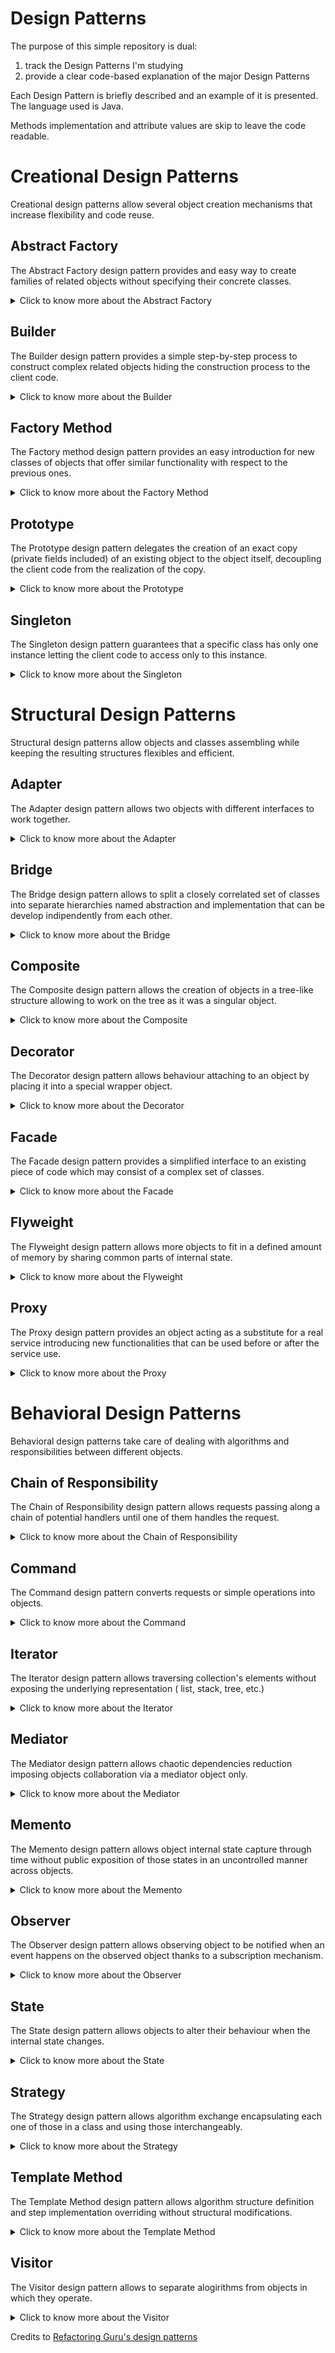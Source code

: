 # Design Patterns

The purpose of this simple repository is dual:

1. track the Design Patterns I'm studying
2. provide a clear code-based explanation of the major Design Patterns

Each Design Pattern is briefly described and an example of it is presented. The language used is Java.

Methods implementation and attribute values are skip to leave the code readable.

# Creational Design Patterns

Creational design patterns allow several object creation mechanisms that increase flexibility and code reuse.

## Abstract Factory

The Abstract Factory design pattern provides and easy way to create families of related objects without specifying their
concrete classes.

<details>
  <summary>Click to know more about the Abstract Factory</summary>


Identify the first group of classes that behave in a similar way but differ for what they do represent:

```
class FirstClassFirstVersion{
    void doSomething(){}
}

class FirstClassSecondVersion{
    void doSomething(){}
}
```

Define then an interface with the common behaviours for the mentioned classes:

```
interface DoSomethingInterface{
    void doSomething();
}
```

and then let all the classes implement this interface:

```
class FirstClassFirstVersion implements DoSomethingInterface{
    @Override
    void doSomething(){
        System.out.println("New [First Version] doSomething method!");
    }
}

class FirstClassSecondVersion implements DoSomethingInterface{
    @Override
    void doSomething(){
        System.out.println("New [Second Version] doSomething method!");
    }
}
```

Identify the second group of classes that behave in a similar way but differ for what they do represent:

```
class SecondClassFirstVersion{
    void doSomethingElse(){}
}

class SecondClassSecondVersion{
    void doSomethingElse(){}
}
```

Define then an interface with the common behaviours for the mentioned classes:

```
interface DoSomethingElseInterface{
    void doSomethingElse();
}
```

and then let all the classes implement this interface:

```
class SecondClassFirstVersion implements DoSomethingElseInterface{
    @Override
    void doSomethingElse(){
        System.out.println("New [First Version] doSomethingElse method!");
    }
}

class SecondClassSecondVersion implements DoSomethingElseInterface{
    @Override
    void doSomethingElse(){
        System.out.println("New [Second Version] doSomethingElse method!");
    }
}
```

Now that all the classes that behave in the same way are grouped around common interfaces we can define a new interface
for the coming factory classes.

Namely the `AbstractFactory`:

```
interface FactoryInterface{
    DoSomethingInterface createDoSomething();
    DoSomethingElseInterface createDoSomethingElse();
}
```

We can now create several `Factories` that will take care of creating objects implementing `DoSomethingInterface`
or `DoSomethingElseInterface`:

```
class FirstVersionFactory{
    @Override
    public DoSomethingInterface createDoSomething() {
        return new FirstClassFirstVersion();
    }
    
    @Override
    public DoSomethingElseInterface createDoSomethingElse() {
        return new SecondClassFirstVersion();
    }
}

class SecondVersionFactory{
    @Override
    public DoSomethingInterface createDoSomething() {
        return new FirstClassSecondVersion();
    }
    
    @Override
    public DoSomethingElseInterface createDoSomethingElse() {
        return new SecondClassSecondVersion();
    }
}
```

Since the two factories `FirstVersionFactory` and `SecondVersionFactory` implement the same interaface, they provide an
interchangeable and loose coupled way of creating objects implementing `DoSomethingInterface`
or `DoSomethingElseInterface`.
</details>

## Builder

The Builder design pattern provides a simple step-by-step process to construct complex related objects hiding the
construction process to the client code.

<details>
  <summary>Click to know more about the Builder</summary>


Identify the classes which require numerous step-by-step initialization of fields and nested objects and the relative
long constructor:

```
class FirstClass {
    private int firstField;
    private int secondField;
    private int thirdField;
    ...
}

class SecondClass {
    private int firstField;
    private int secondField;
    private int thirdField;
    ...
}
```

Create a new `Builder` interface that declares all the methods that all the single builder classes will need to provide
their own implementation of:

```
interface Builder {
    void reset();
    void firstField(FirstField firstField);
    void secondField(SecondField secondField);
    void thirdField(ThirdField thirdField);
    ...
}
```

As you may notice the `Builder` interface provides methods useful during both construction of `FirstClass`
and `SecondClass` objects.

Create the new builder classes that implement the building steps for the single chosen (product - `FirstClass`
and `SecondClass`) class:

```
class FirstBuilder implements Builder {
    private FirstClass firstClass;
    
    private FirstField firstField;
    private SecondField secondField;
    private ThirdField thirdField;
    ...
    
    @Override
    void reset() {
        this.firstField = null;
        this.secondField = null;
        this.thirdField = null;
    }
    
    @Override
    void firstField(FirstField firstField) {
        this.firstField = firstField;        
    }
    
    @Override
    void secondField(SecondField secondField) {
        this.secondField = secondField;
    }
    
    @Override
    void thirdField(ThirdField thirdField) {
        this.thirdField = thirdField;
    }
    
    ...
    
    FirstClass build() {
        return new FirstClass(firstField,secondField,thirdField,...);
    }
}

class SecondBuilder implements Builder {
    private SecondClass secondClass;
    
    private FirstField firstField;
    private SecondField secondField;
    private ThirdField thirdField;
    ...
    
    @Override
    void reset() {
        this.firstField = null;
        this.secondField = null;
        this.thirdField = null;
    }
    
    @Override
    void firstField(FirstField firstField) {
        this.firstField = firstField;        
    }
    
    @Override
    void secondField(SecondField secondField) {
        this.secondField = secondField;
    }
    
    @Override
    void thirdField(ThirdField thirdField) {
        this.thirdField = thirdField;
    }
    
    ...
    
    SecondClass build() {
        return new SecondClass(firstField,secondField,thirdField,...);
    }
}
```

Create then a new `Director` class that, given a `Builder`-implementing class, delegates the construction according the
chosen recipe:

```
class Director {    
    public void buildFirstRecipe(Builder builder) {
        builder.firstField(new FirstField());
        builder.secondField(new SecondField());
        builder.thirdField(new ThirdField());
    }
    
    
    public void buildSecondRecipe(Builder builder) {
        builder.secondField(new SecondField());
        builder.firstField(new FirstField());
        builder.thirdField(new ThirdField());
    }
}
```

Now we can finally decouple the client code from the recipe used to create an object of class `FirstClass`
and `SecondClass`:

```
class Demo {
    public static void main(String[] args) {
        Director director = new Director();
        FirstBuilder firstBuilder = new FirstBuilder();
        director.buildFirstRecipe(firstBuilder);
        FirstClass firstClass = firstBuilder.build();
    }
}
```

If you want now to use another recipe you can just change one line of code of what you just read, completely decoupling
the recipe needed to build something from the actual builder:

```
class Demo {
    public static void main(String[] args) {
        Director director = new Director();
        FirstBuilder firstBuilder = new FirstBuilder();
        director.buildSecondRecipe(firstBuilder);
        FirstClass firstClass = firstBuilder.build();
    }
}
```

If you want instead to build another type of object but maintaing the same `firstRecipe` you can change only the used
builder:

```
class Demo {
    public static void main(String[] args) {
        Director director = new Director();
        SecondBuilder secondBuilder = new SecondBuilder();
        director.buildFirstRecipe(secondBuilder);
        SecondClass secondClass = secondBuilder.build();
    }
}
```

In this way the steps are completely decoupled from the managing of them during the construction phase, therefore a
change in the steps' body or recipe's body is hidden with respect to the client code.

</details>

## Factory Method

The Factory method design pattern provides an easy introduction for new classes of objects that offer similar
functionality with respect to the previous ones.

<details>
  <summary>Click to know more about the Factory Method</summary>

Imagine you use a specific class with specific methods all over your codebase:

```
class FirstProductClass {
    void doSomething(){};
}

class SecondProductClass {
    void doSomething(){};
}
```

Substitution of the `FirstProductClass` with the `SecondProductClass` could require extensive code refactor.

To avoid this problem one could define a `Product` interface that classes like the latter have to implement:

```
interface Product 
    void doSomething();  
}

class FirstProductClass implements Product {
    @Override
    void doSomething() {
        System.out.println("New [First Product Class] doSomething method!");
    };
}
  
class SecondProductClass implements Product {
    @Override
    void doSomething() {
        System.out.println("New [Second Product Class] doSomething method!");
    };
}
```

Now create an abstract `Factory` class that will be extended by the specific `ConcreteFactory` required for each
product:

```
abstract class Factory {
    void someOtherMethodWithCommonImplementation(){
        //do something
    }
    abstract Product createProduct();
}
```

Create then the concrete factories extending the `Factory` class.

Because of the `abstract` method seen, the `ConcreteFactory` classes will need to specify their own implementation of
the method `abstract Product createProduct();`:

```
class FirstConcreteFactory extends Factory {
    @Override
    Product createProduct() {
        return new FirstProductClass();
    }
}
  
class SecondConcreteFactory extends Factory {
    @Override
    Product createProduct() {
        return new SecondProductClass();
    }
}
```

Client code should then use only the interface `Product` to refer any of the products and the class `Factory` to refer
to any factor.

In this way the change between factories and therefore products created is seamless and the codebase is always ready for
the introduction of a new `Factory` or `Product`:

```
class Demo {
    private Factory factory;
    private Product product;
    public static void main(String[] args) {
        this.factory = new FirstConcreteFactory();
        this.product = this.factory.createProduct();
    }
}
```

If I want to use `SecondConcreteFactory` and therefore create a new object of class `SecondProductClass` I will need to
change just one line of the latter code:

```
class Demo {
    private Factory factory;
    private Product product;
    public static void main(String[] args) {
        this.factory = new SecondConcreteFactory();
        this.product = this.factory.createProduct();
    }
}
```

</details>

## Prototype

The Prototype design pattern delegates the creation of an exact copy (private fields included) of an existing object to
the object itself, decoupling the client code from the realization of the copy.

<details>
  <summary>Click to know more about the Prototype</summary>

An object supporting the creation of its exact copy (namely `cloning`) is called `prototype`.

Let's define an abstract class that represents the common interface we want to give all the cloneable objects:

```
abstract class Cloneable {
    public int firstField;
    ...
    public Cloneable () {}
    public Cloneable (Cloneable target) {
        if (target != null) {
            this.firstField = target.firstField;
            ...
        }
    }
    public abstract Cloneable clone();   
}
```

Let's define then some cloneable object classes:

```
class FirstCloneableClass extends Cloneable {
    public FirstCloneableClass (FirstCloneableClass target) {
        if (target != null) {
            ...
        }
    }
    @Override
    public FirstCloneableClass clone() {
        return new FirstCloneableClass(this);
    }
}

class SecondCloneableClass extends Cloneable {
    public SecondCloneableClass (SecondCloneableClass target) {
        if (target != null) {
            ...
        }
    }
    @Override
    public SecondCloneableClass clone() {
        return new SecondCloneableClass(this);
    }
}
```

In this way we can use the `Cloneable` abstract class to declare variables. Each one will be able to properly clone
itself:

```
class Demo {
    public static void main(String[] args) {
        Cloneable firstCloneable = new FirstCloneableClass();
        // set here values of firstCloneable fields
        Cloneable secondCloneable = new SecondCloneableClass();
        // set here values of secondCloneable fields
        Cloneable anotherCloneable = firstCloneable.clone(); 
        // anotherCloneable is now a clone of class FirstCloneableClass
        anotherCloneable = secondCloneable.clone(); 
        // anotherCloneable is now a clone of class SecondCloneableClass 
    }
}
```

</details>

## Singleton

The Singleton design pattern guarantees that a specific class has only one instance letting the client code to access
only to this instance.


<details>
  <summary>Click to know more about the Singleton</summary>

The Singleton design pattern is defined by two main characteristics.

1. have on the class that should have only one instance a private constructor
2. the class should implement some static method that evaluates if to call the private constructor

```
class Singleton {
    private static Singleton instance;
    private int value;
    private Singleton(int value) {
        this.value = value;
    }
    public static Singleton getInstance(int value) {
        if(instance==null) {
            instance = new Singleton(value);
        }
        return instance;
    }
}
```

</details>

# Structural Design Patterns

Structural design patterns allow objects and classes assembling while keeping the resulting structures flexibles and
efficient.

## Adapter

The Adapter design pattern allows two objects with different interfaces to work together.

<details>
  <summary>Click to know more about the Adapter</summary>

The Adapter converts the interface of an object in a way another object can work with that.

Let's suppose we have a class that represents an unmodifiable system which requires to execute some `doSomething` method
of the passed object to expose some functionality:

```
class Closed { // some class closed to modification
    void exposeFunctionality(ExpectedClass expected) {
        expected.doSomething();
    }
}
```

The `Expected` will therefore be:

```
class Expected {
    public void doSomething() {
    }
}
```

Let's imagine now we have another class named `Difficult` we want to let the `Closed` class use that:

1. doesn't expose a `doSomething` method
2. is closed to modification

```
class Difficult {
    public void firstMethod() {
    }
    public void secondMethod() {
    }
    public void thirdMethod() {
    }
    ...
}
```

The `Adapter` will therefore be:

```
class Adapter extends Expected {
    private Difficult difficult;
    public Adapter(Difficult difficult) {
        this.difficult = difficult;
    }
    @Override
    public void doSomething() {
        // let's suppose that the doSomething method can be logically equivalent
        // to a combination of some methods of the Difficult class
        difficult.firstMethod();
        difficult.secondMethod();
        difficult.thirdMethod();
        ...
    }
}
```

The client code can therefore be using the `Difficult` class with the `Closed` class:

```
class Demo {
    public static void main(String[] args) {
        Closed closed = new Closed();
        Expected expected = new Expected();
        Difficult difficult = new Difficult();
        Adapter adapter = new Adapter(difficult);
        closed.exposeFunctionality(expected); // as it is meant to be
        closed.exposeFunctionality(adapter); // using the adapter indirectly using difficult
    }
}
```

</details>

## Bridge

The Bridge design pattern allows to split a closely correlated set of classes into separate hierarchies named
abstraction and implementation that can be develop indipendently from each other.

<details>
  <summary>Click to know more about the Bridge</summary>

Imagine you have a set of classes that should perform some actions based on given inputs:

```
class DoesSomethingByString {
    public void doSomething(String input) {
        reallyDoIt(input);
    }
    
    private void reallyDoIt(String input){}
}
```

Imagine now you want another class that should do the exact same thing based on some other input type:

```
class DoesSomethingByInteger {
    public void doSomething(Integer input) {
        reallyDoIt(input.toString());
    }
    
    private void reallyDoIt(String input){}
}
```

As you can see, each time we want to add use use the same feature `reallyDoIt(String input)` we need to create a new
class.

This happens because we do not separate the `abstraction` (the interface with the external world of the chosen class, in
our cases the methods: `doSomething(String input)` and `doSomething(Integer input)doSomething(Integer input)`) from
the `implementation` (the actually exposed chosen class functionality, the method  `reallyDoIt(String input)`).

To separate abstraction from implementation one has to declare two separate interfaces:

```
interface Implementation {
    void firstFeature();
    void secondFeature(); 
    ...
}

interface Abstraction {
    void firstInputMethod();
    void secondInputMethod(); 
    ...
}
```

In this way we can have several classes that implement the business logic of the `Implementation`:

```
class FirstImplementation implements Implementation {
    @Override
    void firstFeature() {
        System.out.println("firstFeature implementation of FirstImplementation class")
    }
    
    @Override
    void secondFeature() {
        System.out.println("secondFeature implementation of FirstImplementation class")
    }; 
}

class SecondImplementation implements Implementation {
    @Override
    void firstFeature() {
        System.out.println("firstFeature implementation of SecondImplementation class")
    }
    
    @Override
    void secondFeature() {
        System.out.println("secondFeature implementation of SecondImplementation class")
    }; 
}
```

In the same way we can have several classes that implement the interface logic of the `Abstraction`:

```
class FirstAbstraction implements Abstraction {
    private Implementation implementation;
    
    FirstAbstraction(Implementation implementation) {
        this.implementation = implementation;
    }
    
    @Override
    void firstInputMethod() {
        System.out.println("firstInputMethod implementation of FirstAbstraction class")
    }
    
    @Override
    void secondInputMethod() {
        System.out.println("secondInputMethod implementation of FirstAbstraction class")
    }; 
}

class SecondAbstraction implements Abstraction {
    private Implementation implementation;
    
    SecondAbstraction(Implementation implementation) {
        this.implementation = implementation;
    }
    
    @Override
    void firstInputMethod() {
        System.out.println("firstInputMethod implementation of SecondAbstraction class")
    }
    
    @Override
    void secondInputMethod() {
        System.out.println("secondInputMethod implementation of SecondAbstraction class")
    }; 
}
```

As one may notice the abstraction layer needs the specific implementation to be provided, allowing to decouple the two
layers one from the other. The consequence is that each abstraction class is instanciable with every implementation
class and introduction of new abstraction-implementation couples remains clean and implies little pre-existing code
modifications:

```
class Demo {
    public static void main(String[] args) {
        FirstImplementation firstImplementation = new FirstImplementation();
        SecondImplementation secondImplementation = new SecondImplementation();
        FirstAbstraction firstAbstraction = new FirstAbstraction(firstImplementation); //remains easy to instatiate corresponding abstraction-implementation couples
        SecondAbstraction secondAbstraction = new SecondAbstraction(secondImplementation);
        FirstAbstraction firstAbstraction = new FirstAbstraction(secondImplementation); //it's easy to instatiate new abstraction-implementation couples
        SecondAbstraction secondAbstraction = new SecondAbstraction(firstImplementation);
    }
}
```

Without the use of the Bridge design pattern we should have a class for each new couple of abstraction-implementation,
therefore the instation of `new FirstAbstraction(secondImplementation)` and `new SecondAbstraction(firstImplementation)`
would require the definition of two new classes.

</details>

## Composite

The Composite design pattern allows the creation of objects in a tree-like structure allowing to work on the tree as it
was a singular object.

<details>
  <summary>Click to know more about the Composite</summary>

Imagine that the business logic requires a tree structure of classes where we can have simple nodes and composite nodes.

Simple nodes can't have subelements while composite nodes can, and those can be simple or composite nodes.

Let's define an interface for the generic node classes:

```
interface Node {
    void firstMethod();
    void secondMethod();
}
```

Let's define some simple node classes:

```
class FirstNode implements Node {
    @Override
    void firstMethod() {
        System.out.println("firstMethod implementation of FirstLeaf class")
    }
    
    @Override
    void secondMethod() {
        System.out.println("secondMethod implementation of FirstLeaf class")
    };
}

class SecondNode implements Node {
    @Override
    void firstMethod() {
        System.out.println("firstMethod implementation of SecondLeaf class")
    }
    
    @Override
    void secondMethod() {
        System.out.println("secondMethod implementation of SecondLeaf class")
    }; 
}
```

We declare now a new class for the composite node:

```
class Composite implements Node {
    protected List<Node> children = new ArrayList<>();
    
    void add(Node node) {
        children.add(node);
    }

    void add(Node... nodes) {
        children.addAll(Arrays.asList(nodes));
    }

    void remove(Node node) {
        children.remove(node);
    }

    void remove(Node... nodes) {
        children.removeAll(Arrays.asList(components));
    }

    void clear() {
        children.clear();
    }
    
    @Override
    void firstMethod() {
        for(Node node: children) {
            node.firstMethod();
        }
    }    
    
    @Override
    void secondMethod() {
        for(Node node: children) {
            node.secondMethod();
        }
    }
}
```

As one may notice the Composite class allows insertion and remotion of child subelements.

Also, as `Composite` class implements `Node` class, we can add other composite nodes to the list of children of another
composite node, creating in this way a hierarchy tree.

Third and most important feature: with the override of both `firstMethod` and `secondMethod` from the `Composite` class
we can easily propagate the execution of both methods from the root node (which must be a composite node) to all the
composite and simple nodes down the tree. In this way we can deal with the whole hierarchy of objects as one single
object iself.

</details>

## Decorator

The Decorator design pattern allows behaviour attaching to an object by placing it into a special wrapper object.

<details>
  <summary>Click to know more about the Decorator</summary>

Let's define an interface that declares the methods we want all the useful classes to implement:

```
interface DoSomething {
    void firstMethod();
    void secondMethod();
}
```

Therefore a simple class implementing such an interface should be:

```
class BaseClass implements DoSomething {
    @Override
    void firstMethod() {
        System.out.println("firstMethod implementation of BaseClass class");
    }
    
    @Override
    void secondMethod() {
        System.out.println("secondMethod implementation of BaseClass class");    
    }
}
```

Instead a BaseDecorator class will possess a field of type DoSomething and will implement DoSomething so it can have the
same interface of DoSomething objects to the external world while using an object with the same interface to accomplish
the assigned tasks:

```
class BaseDecorator implements DoSomething {
    private DoSomething doSomething;
  
    public BaseDecorator(DoSomething doSomething) {
        this.doSomething = doSomething;
    }
    
    @Override
    void firstMethod() {
        doSomething.firstMethod();
    }
    
    @Override
    void secondMethod() {
        doSomething.secondMethod();    
    }
}
```

We can now create some other decorator that will perform as well as BaseDecorator but exteding the behaviours of the
overriden firstMethod and secondMethod:

```
class OtherDecorator implements DoSomething {
    private DoSomething doSomething;
  
    public OtherDecorator(DoSomething doSomething) {
        this.doSomething = doSomething;
    }
    
    @Override
    void firstMethod() {
        extendFirstMethod();
        doSomething.firstMethod();
    }
    
    @Override
    void secondMethod() {
        extendSecondMethod();
        doSomething.secondMethod();    
    }
  
    void extendFirstMethod() {
        System.out.println("Exteding firstMethod behaviour");
    }
  
    void extendSecondMethod() {
        System.out.println("Exteding secondMethod behaviour");
    }
}
```

As one may notice the client code can easily use the BaseClass, the BaseDecorator or the OtherDecorator as all
implementing the DoSomething interface:

```
class Demo {
    public static void main(String[] args) {
        DoSomething base = new BaseClass();
        base.firstMethod(); // only executing BaseClass' firstMethod implementation
        BaseDecorator baseDecorator = new BaseDecorator(base);
        baseDecorator.firstMethod(); // only executing BaseClass' firstMethod implementation
        OtherDecorator otherDecorator = new OtherDecorator(baseDecorator);
        otherDecorator.firstMethod(); // executing extendFirstMethod and then BaseClass' firstMethod implementation
    }
}
```

Extension of BaseDecorator or OtherDecorator behaviour is therefore decoupled from the existing funcionalities: the
introduction of a new decorator needs to take care only about the introduction of new functionalities. The use of the
decorator pattern allows than to attach the defined functionality to the chosen DoSomething implemeting class: this
reduces the number of defined classes in cases where we may need different combinations of several functionalities.

</details>

## Facade

The Facade design pattern provides a simplified interface to an existing piece of code which may consist of a complex
set of classes.

<details>
  <summary>Click to know more about the Facade</summary>

The design pattern is very straighfoward. Image you have a set of classes that expose functionalities that might be used
together to achieve a certain goal:

```
class FirstClass {
  ...
}
  
class SecondClass {
  ...
}
  
class ThirdClass {
  ...
}
```

Instead of letting the client code compose the functionalities exposed by those classes to achieve the desired goal,
expose to client code a single entrypoint that will take care to execute all the necessary steps to achieve the defined
goal:

```
class FacadeClass {
  public void achieveGoal() {
      // do here all the required steps using FirstClass, SecondClass, ThirdClass
  }
  ...
}
```

This design pattern simply forces the producer of a certain piece of code to expose in a simple and managed way all the
functionalities that may be interesting for the client, discouraging the delivery of code as a set of separate
components which have to be used and managed on the client side.

</details>

## Flyweight

The Flyweight design pattern allows more objects to fit in a defined amount of memory by sharing common parts of
internal state.

<details>
  <summary>Click to know more about the Flyweight</summary>

Objects usually have internal state divided in intrisic and extrinsic state. The intrinsic state is a constant set of
data that can't be changed but only read. The rest of object state, that can be read and altered from outside, is called
the extrinsic state.

The Flyweight design pattern optimizes memory usage by collecting the intrinsic state of several objects into a
collection of few objects called flyweights that are then referenced by the several objects holding the extrinsic state.

Imagine we have a class with some fields representing the intrinsic state of some other class objects:

```
class Intrinsic {
    private String firstField;
    private String secondField;
    ...
}
```

Imagine we have a class with some fields representing the extrinsic state:

```
class Extrinsic {
    private String fieldOne;
    private String fieldTwo;
    ...
    private Intrinsic intrinsic;
    ...
}
```

As one may notice the Extrinsic class contains an attribute to the intrinsic one. In this way each Extrinsic object will
reference one of the few Intrinsic ones, and eahc time a new intrinsic one is needed it will be created and stored
without duplicates:

```
class IntrinsicFactory {
    static Map<String,Intrinsic> intrinsicTypes = new HashMap<>();
    static Intrinsic getIntrinsic(String firstField, String secondField,String fieldOne, String fieldTwo) {
        Intrinsic intrinsic = intrinsicTypes.get(firstField);
        if(intrinsic==null) {
            intrinsic = new Intrinsic(firstField, secondField);
            intrinsicTypes.put(firstField, intrinsic);
        }
        return intrinsic;
    }
}
```

Using the IntrinsicFactory the client code can always memorize and control the intrinsic states, with the condition of
being one for each possible value of `firstField`. Therefore, since Intrinsic objects are referenced in Extrinsic ones,
the memory used will be shared across the latter.

</details>

## Proxy

The Proxy design pattern provides an object acting as a substitute for a real service introducing new functionalities
that can be used before or after the service use.

<details>
  <summary>Click to know more about the Proxy</summary>

A Proxy class can solve the tedious problem of code repetition. Imagine you have some service needing complex
initilization before its usage:

```
class Service {
  
    void initFirstStep() {
        // do first step of the initialization
    }
  
    void initSecondStep() {
        // do second step of the initialization
    }
  
    void initThirdStep() {
        // do third step of the initialization
    }
    ...
  
    void doSomethingFirst () {
        // do something first
    }
  
    void doSomethingSecond () {
        // do something second
    }
}
```

Imagine you need to explicitly call all the init step methods before using the two methods `doSomethingFirst`
and `doSomethingSecond` which are the real service functionalities implementation. In such a case the risk is to
duplicate and scatter the initialization code all over the code base, each time client code needs to use
either `doSomethingFirst` or `doSomethingSecond`.

An easy solution to this problem is to create an interface that is specifically thought for the service's
functionalities:

```
interface DoSomething {  
    void doSomethingFirst ();  
    void doSomethingSecond ();
}
```

If our `Service` implements DoSomething we can override the two functionality methods:

```
class Service implements DoSomething {  
    
    void initFirstStep() {
        // do first step of the initialization
    }
    ...
  
    @Override
    void doSomethingFirst () {
          // do something first
    }
  
    @Override
    void doSomethingSecond () {
        // do something second
    }
}
```

Therefore our proxy class shoud be implementing the same `DoSomething` interface but dealing with the nasty service
initiliazion each time it is required:

```
class ServiceProxy implements DoSomething {
    private Service service;
  
    public ServiceProxy(Service service){
        this.service = service;
    }
  
    @Override
    void doSomethingFirst () {
        service.initFirstStep();
        service.initSecondStep();
        service.initFirstStep();
        service.doSomethingFirst();
    }
  
    @Override
    void doSomethingSecond () {
        service.initFirstStep();
        service.initSecondStep();
        service.initFirstStep();
        service.doSomethingSecond();
    }
}
```

In this way the client code can easily use the ServiceProxy as it was the Service itself:

```
class Demo {
    public static void main(String[] args) {
        DoSomething service = new Service();
        DoSomething serviceProxy = new ServiceProxy(service);
        serviceProxy.doSomethingFirst(); // in this way we execute doSomethingFirst from service not taking care to explicitly init the service itself
    }
}
```

</details>

# Behavioral Design Patterns

Behavioral design patterns take care of dealing with algorithms and responsibilities between different objects.

## Chain of Responsibility

The Chain of Responsibility design pattern allows requests passing along a chain of potential handlers until one of them
handles the request.

<details>
  <summary>Click to know more about the Chain of Responsibility</summary>

The chain of handlers decouples the request sender class from the concrete receivers classes. Moreover, the chain can be
dynamically composed at runtime.

To define an handler we need two main methods: a `link` method to link the handler to its next one and a `check` method
to handle the request:

```
abstract class Handler {
    private Handler nextHandler;
    
    public static Handler link(Handler firstHandler, Handler... chain) {
        Handler head = firstHandler;
        for (Handler nextHandler : chain) {
            head.nextHandler = nextHandler;
            head = nextHandler;
        }
        return firstHandler;
    }
  
    public abstract boolean check(String someInput);
  
    protected boolean checkNext(String someInput) {
        if (nextHandler == null) {
            return true;
        }
        return next.check(someInput);
    }
}
```

As one may notice the `link` method allows dynamic handler linking and head moving. The `check` method implementation is
instead delegated to the specific child handler class. The `checkNext` method instead propagates the check along the
chain.

A specific handler class may be:

```
abstract class SpecificHandler extends Handler {  
    public abstract boolean check(String someInput) {
        if(someInput.length()>255){
          return false;
        }
        return checkNext(someInput);
    }
}
```

The `checkNext` method to propagate the request handling can be inserted at the beginning or at the end of the `check`
method. This allows an handler along the chain to change the order of checks.

```
class Demo {
    public static void main(String[] args) {
        Handler handler = Handler.link(new SpecificHandler(), new SpecificHandler()); // setting up the chain
        handler.check("test"); // triggering check responsibility chain
    }
}
```

</details>

## Command

The Command design pattern converts requests or simple operations into objects.

<details>
  <summary>Click to know more about the Command</summary>

The Command design pattern allows the creation of a `Command` class with a delegating `execute` method:

```
abstract class Command {
    public Operator operator; // an object that can execute operations
  
    Command(Operator operator){
        this.operator = operator;
    }
  
    void doFirstOperation() {
        operator.firstOperation();
    }
  
    void doSecondOperation() {
        operator.secondOperation();
    }
  
    public abstract boolean execute(); // method to execute the command  
}
```

Therefore a set of simple `SpecificCommand` classes will be :

```
class FirstSpecificCommand extends Command {  
    FirstSpecificCommand(Operator operator){
        super(operator);
    }
  
    @Override
    public boolean execute() {
        operator.prepareToFirstAndSecondStep();
        return false;
    } 
}
  
  
class SecondSpecificCommand extends Command {  
    SecondSpecificCommand(Operator operator){
        super(operator);
    }
  
    @Override
    public boolean execute() {
        operator.prepareToSecondAndFirstStep();
        return false;
    } 
}
```

Defining several classes like SpecificCommand allows us to customize the `execute()` behaviour.

Introducing now a `CommandHistory` class to manage the stack of commands allows us to easily navigate those:

```
class CommandHistory {
    private Stack<Command> history = new Stack<>();
  
    public void push(Command command) {
        history.push(command);
    }
  
    public Command pop() {
        return history.pop();
    }
  
    public boolean isEmpty() { return history.isEmpty();}
}
```

In this way we can use all the commands like in the following demo:

```
class Demo {
    public static void main(String[] args) {
        Operator operator = new Operator();
        CommandHistory history = new CommandHistory();
        boolean someCondition = true; // init some boolean variable to add commands to history
        if(someCondition) {
            history.push(new FirstSpecificCommand(operator));
        }
        if(someCondition) {
            history.push(new SecondSpecificCommand(operator));
        }
    }
}
```

In this way we're adding several commands to the `CommandHistory` without the need for instantaneous execution. Those
can be then executed scrolling the `CommandHistory` itself.

</details>

## Iterator

The Iterator design pattern allows traversing collection's elements without exposing the underlying representation (
list, stack, tree, etc.)

<details>
  <summary>Click to know more about the Iterator</summary>

Collections are datatypes that contain group of objects. Since collections can also be graphs or trees, traversal
behaviours can be changing. The Iterator design pattern allows isolation and extraction of the traversal behaviour into
a separate object called `Iterator`.

Let's create a first `Iterator` interface which defines the main iterator methods to be implemented:

```
interface Iterator {
    boolean hasNext();
    
    FirstObject getNext();
    
    void reset();
}
```

A couple of different `ConcreteIterator` would be:

```
class FirstConcreteIterator implements Iterator {
    private int currentPosition = 0;
    private List<FirstObject> firstObjectList = new ArrayList<>();
    
    public FirstConcreteIterator(List<FirstObject> firstObjectList){
        this.firstObjectList = firstObjectList;
    }

    @Override
    public boolean hasNext() {
        return currentPosition < firstObjectList.size();
    }
    
    @Override
    public FirstObject getNext() {
        if (!hasNext()) {
            return null;
        }
        FirstObject nextFirstObject = firstObjectList.get(currentPosition);
        currentPosition++;
        return nextFirstObject;
    }
    
    @Override
    public void reset() {
        currentPosition = 0;
    }
}
```

Let's imagine now some client code would need to access to the elements of `firstObjectList` without knowing such access
algorithm implementation details:

```
class Demo {
    public static void main(String[] args) {
        List<FirstObject> firstObjectList = Arrays.asList(new FirstObject(), new FirstObject(), ...);
        FirstConcreteIterator firstConcreteIterator = new FirstConcreteIterator(firstObjectList);
        while(firstConcreteIterator.hasNext()){
            FirstObject firstObject = firstConcreteIterator.getNext();
            firstObject.doSomething();        
        }
    }
}
```

</details>

## Mediator

The Mediator design pattern allows chaotic dependencies reduction imposing objects collaboration via a mediator object
only.

<details>
  <summary>Click to know more about the Mediator</summary>

Imagine you have a series of classes that need to cooperate with each other. The nature of such cooperation can depend
on several factors. Instead of implementing the logic of collaboration and communication between classes in the classes
themselves the classes will naturally become less usable.

The creation of a mediator ceases all the direct collaborations between objects, offering to the components mutual
independence and reusability. Mediator centralizes information exchange between software components.

Let's call the classes that need to cooperate as `Components`:

```
interface Component {
    void setMediator(Mediator mediator);
    String getName();
    void perfomComponentOperation();
}
```

Therefore, the `Concrete Components` will implement the `Component` interface:

```
class FirstConcreteComponent implements Component {
    private Mediator mediator;
    
    @Override
    void setMediator(Mediator mediator){
        this.mediator = mediator;
    }
    
    @Override
    String getName(){
        return "firstConcreteComponent";
    }
    
    @Override
    void perfomComponentOperation(){
        // Here ConcreteComponent operation
    }
}

class SecondConcreteComponent implements Component {
    private Mediator mediator;
    
    @Override
    void setMediator(Mediator mediator){
        this.mediator = mediator;
    }
    
    @Override
    String getName(){
        return "secondConcreteComponent";
    }
    
    @Override
    void perfomComponentOperation(){
        // Here ConcreteComponent operation
    }
}
```

The `Mediator` will be defined by the following interface:

```
interface Mediator {
    void doSomething();
    void doSomethingElse();
    void registerComponent(Component component);
}
```

The `Concrete Mediator` will implement the `Mediator` interface:

```
class ConcreteMediator implements Mediator {
    private FirstConcreteComponent firstConcreteComponent;
    private SecondConcreteComponent secondConcreteComponent;
    
    @Override
    void registerComponent(Component component){
        component.setMediator(this);
        switch (component.getName()) {
            case "firstConcreteComponent":
                firstConcreteComponent = (FirstConcreteComponent)component;
                break;
            case "secondConcreteComponent":
                secondConcreteComponent = (SecondConcreteComponent)component;
                break;
    }
    
    @Override
    String doSomething(){
        firstConcreteComponent.perfomComponentOperation();
        secondConcreteComponent.perfomComponentOperation();
    }
    
    @Override
    String doSomethingElse(){
        secondConcreteComponent.perfomComponentOperation();
        firstConcreteComponent.perfomComponentOperation();
    }
}
```

Let's imagine now some client code using components and mediator to `doSomething` or `doSomethingElse`. In this way the
whole business logic regulating `Components` mutual rapport to perform such actions will remain centralized in
the `Mediator`:

```
class Demo {
    public static void main(String[] args) {
        Mediator mediator = new ConcreteMediator();
        mediator.registerComponent(new FirstConcreteComponent());
        mediator.registerComponent(new SecondConcreteComponent());
        mediator.doSomething();
        mediator.doSomethingElse();
    }
}
```

</details>

## Memento

The Memento design pattern allows object internal state capture through time without public exposition of those states
in an uncontrolled manner across objects.

<details>
  <summary>Click to know more about the Memento</summary>
Imagine you have a series of classes of which you want to be able to capture object's internal state in all points in time.
To do so you may need to create a new class responsible for such a task, which can easily end up in imposing public state on all the tracked classes plus public state on the tracker itself (to allow snapshot creation and reading).

Solution is to delegate snapshot state creation to state owners, called originator objects. In this way copy of the
state is performed from inside the object without granting any access to hidden state from outside.

The state snapshot of the originator is stored in an object called `Memento`, which content is accessible only to the
originator.

The entity able to store snapshots of state in the `Memento` is called `Caretaker`, and its interaction with `Memento`
is defined through a limited interface.

Let's imagine we have some `Editor` class which needs to provide a snapshot history feature. A snapshot history consists
in a list of `Command` - `Memento` pairs, each command generates a new Memento:

```
class Pair {
        Command command;
        Memento memento;
        Pair(Command c, Memento m) {
            command = c;
            memento = m;
        }
    }
```

We therefore need a class which contains and manages a list of `Pair`:

```
class History {
    private List<Pair> history = new ArrayList<Pair>();
    private Integer virtualsize = 0; // to track where we are in the history pair list
    
    public void push(Command c, Memento m) {
        if (virtualSize != history.size() && virtualSize > 0) { // if history is longer than it should be
            history = history.subList(0, virtualSize - 1); // delete last pair
        }
        history.add(new Pair(c, m)); // add a new pair
    }
    
    public boolean undo() {
        Pair pair = getUndo();
        if (pair == null) { // not trying to undo a pair at the beginnig of list
            return false;
        }
        pair.getMemento().restore();
        return true;
    }
    
    private Pair getUndo() {
        if (virtualSize == 0) { // there is no undo to be done, no pair left
            return null;
        }
        virtualSize = Math.max(0, virtualSize - 1); // position of last pair of list
        return history.get(virtualSize); // return last pair
    }
    
    public boolean redo() {
        Pair pair = getRedo();
        if (pair == null) { // not trying to redo a pair at the end of list
            return false;
        }
        pair.getMemento().restore();
        pair.getCommand().execute();
        return true;
    }
    
    private Pair getRedo() {
        if (virtualSize == history.size()) { // there is nothing to be redone, we're at end of list
            return null;
        }
        virtualSize = Math.min(history.size(), virtualSize + 1);  // position of next pair of list
        return history.get(virtualSize - 1); // return next pair
    }        
```

The `History` class takes care of:

- creating new `Command` - `Memento` pairs with the `push` method
- undoing the last `Command` - `Memento` pair with the `undo` method, retrieving the last previous state
- redoing the next `Command` - `Memento` pair with the `redo` method, retrieving the upcoming next state

We then need the `Memento` class, which will contain the `Editor` object and its last-state backup:

```
class Memento {
    private String backup;
    private Editor editor;

    public Memento(Editor editor) {
        this.editor = editor;
        this.backup = editor.backup(); // when the memento is originate the snapshot of the editor is created
    }

    public void restore() {
        editor.restore(backup);
    }
}
```

Therefore the `Editor` class will contain its own `History` object and present the two `backup` and `restore`
functionalities:

```
class Editor {
    // other fields 
    private History history; 
    
    public Editor() {
        history = new History();
        // init other fields
    }
    
    String backup() {
        // do the backup and return it in a Base64 encoded for that can only be used by the restore method
    }
    
    void restore(String backup){
        // transfer to all the other fields the value stored in the Base64 encoded backup decoding it
    }
}
```

The `Editor` will be controller by  `Command` classes which will need to implement the following interface:

```
interface Command{
    String getName();
    void execute();
}
```

An example of a `Command` class could be the following:

```
class ConcreteCommand implements Command {
    private Editor editor;
    private String otherField;
    
    public ConcreteCommand(Editor editor, String otherField){
        this.editor = editor;
        this.otherField = otherField;
    }
    
    @Override
    public String getName() {
        return otherField; // if otherField was an object return a field of it or some metadata
    }

    @Override
    public void execute() {
        // use otherField to do something, if otherField was an object methods could be used
    }
}
```

In this way we can delegate the creation of `Mementos` completely:

```
class Demo {
    public static void main(String[] args) {
        Editor editor = new Editor(); 
        History history = new History(); // generate empty history
        
        // give the first command to the editor
        createMementoAndExecuteCommand("first-value");
        // give the second command to the editor
        createMementoAndExecuteCommand("second-value");
        
        // now the history willl be:
        // 1. "first-value" command memento
        // 2. "second-value" command memento
        
        // undo the last pair
        boolean secondUndone = history.undo();
        if(secondUndone){// if undone correctly
            // give the third command to the editor
            createMementoAndExecuteCommand("third-value");
        }
    }
    
    private void createMementoAndExecuteCommand(String otherFieldValue){
        Memento memento = new Memento(editor);
        Command concreteCommand = new ConcreteCommand(editor, otherFieldValue);
        history.push(concreteCommand, memento)
    }
}
```

As one amy see from the client code example the submission of a command to the controlled `Editor` object can be easily
linked to `Memento` creation and state storage. Using then the `History` object becomes easy navigating the space of
state snapshots, undoing and redoing previous commands resetting the state. The core of such solution stays in the
internal `Memento.restore` and `Command.execute` calls done in the `History.undo` and `History.redo` methods: each time
we navigate the space of snapshots the history takes care (caretaker instead) to reset state and execute commands.

</details>

## Observer

The Observer design pattern allows observing object to be notified when an event happens on the observed object thanks
to a subscription mechanism.

<details>
  <summary>Click to know more about the Observer</summary>

Imagine we have an object that has an interesting state for a bunch of other objects. Such object can be
called `subject` or `publisher`. The objects that want news about the latter state are instead called `subscribers`. One
could use different strategies to allow `subscribers` know `publisher` state: the `subscribers` could go after
the `publisher` state regularly (wasting tons of energies and never getting the news in real time), or the `publisher`
could notify everybody about every change in its state. Far from being optimal, such solutions solve the problem wasting
a lot of energies. The solution the pattern proposes is to allow `subscribers` subscriptions to events' streams managed
by the `publisher`. In this way whenever a certain event happens on the `publisher` it can go over the
right `subscribers` and notify them with their notification method.

Let's imagine we have a basic `publisher` with some interesting internal state:

```
class Publisher {
    Map<String, List<EventListener>> listeners = new HashMap<>(); // map each list of subscribers 
    
    public Publisher(String... operations) { // when constructing add a stream with an empty array of subscribers
        for (String operation : operations) {
            this.listeners.put(operation, new ArrayList<>());
        }
    }
    
    public void subscribe(String eventType, EventListener listener) { // subscribe adding to the right list
        List<EventListener> users = listeners.get(eventType);
        users.add(listener);
    }

    public void unsubscribe(String eventType, EventListener listener) { // unsubscribe removing from the right list
        List<EventListener> users = listeners.get(eventType);
        users.remove(listener);
    }
    
    public void notify(String eventType) {
        List<EventListener> users = listeners.get(eventType);
        for (EventListener listener : users) { // notify all the subscribed event listeners
            listener.update(eventType);
        }
    }
}
```

We can now define the interface for the `EventListener` which will provider the `update` method:

```
public interface EventListener {
    void update(String eventType);
}
```

Therefore the `subscribers` will implement it:

```
public class Subscriber implements EventListener {
    private String field;

    public Subscriber(String field) {
        this.field = field;
    }

    @Override
    public void update(String eventType) {
        // do something when notified   
    }
}
```

The client code will therefore be:

```
public class Demo {
    public static void main(String[] args) {
        Publisher publisher = new Publisher();
        publisher.subscribe("first-stream", new Subscriber("first-value"));
        publisher.subscribe("first-stream", new Subscriber("second-value")); // subscribed first two to the first event stream
        publisher.subscribe("second-stream", new Subscriber("third-value"));
        publisher.subscribe("second-stream", new Subscriber("fourth-value")); // subscribed last two to the second event stream
        
        publisher.notify("first-stream"); // sends notification to "first-value" and "second-value" subscribers 
        publisher.notify("second-stream"); // sends notification to "third-value" and "fourth-value" subscribers 
    
        publisher.unsubscribe("first-stream", new Subscriber("first-value")); // removed first subscriber from first stream subscription
        publisher.notify("first-stream"); // sends notification only to "second-value" subscribers 
    }
}
```

As one may see each time the `publisher` notifies on a certain event stream all the associated `subscribers` will get
the notification and act accordingly.

</details>

## State

The State design pattern allows objects to alter their behaviour when the internal state changes.

<details>
  <summary>Click to know more about the State</summary>

Imagine you want a specific set of objects to behave differently according to the values of their internal state. In
such a case each method of those objects should contain some sort of state check, which will easily get longer and
scattered the more states we consider and the more methods we add. This design patterns allows delegation of behaviour
change of the changing-behaviour class, namely `Context`, to some `State` classes, which will contain all the necessary
state and be managed in state change.

Let's define the `State` interface, that will declare all the methods the `State` classes will need to implement to be
properly use in `Context`:

```
interface State {
    void firstMethod();
    void secondMethod();
}
```

A `FirstConcreteState` will then be something along the following example:

```
class FirstConcreteState implements State {
    
    @Override
    public void firstMethod(){
        System.out.println("FirstConcreteState.firstMethod");
    }
    
    @Override
    public void secondMethod(){
        System.out.println("FirstConcreteState.secondMethod");
    }
}
```

Another `State` implementation may be:

```
class SecondConcreteState implements State {
    
    @Override
    public void firstMethod(){
        System.out.println("SecondConcreteState.firstMethod");
    }
    
    @Override
    public void secondMethod(){
        System.out.println("SecondConcreteState.secondMethod");
    }
}
```

The `Context` class will then be:

```
class Context {
    private State state;
    
    public Context() {
        this.state = new FirstConcreteState();
    } 

    void setState(State state){
        this.state = state;
    } 

    void getState(){
        return state;
    }
}
```

Therefore the client code will be:

```
public class Demo {
    public static void main(String[] args) {
        Context context = new Context();
        context.getState().firstMethod(); // prints FirstConcreteState.firstMethod
        context.getState().secondMethod(); // prints FirstConcreteState.secondMethod
    
        context.setState(new SecondConcreteState());
        context.getState().firstMethod(); // prints SecondConcreteState.firstMethod
        context.getState().secondMethod(); // prints SecondConcreteState.secondMethod
    }
}
```

As you noticed after changing `Context` state the execution of the same two lines in which we call `firstMethod`
and `secondMethod` produce different results. No need then to implement any state check in the `Context` class: every
time a new behaviour has to be added to it a new `ConcreteState` class can be implemented following the `State`
interface.

`Context` state management happens then on the client code side, which provides new states and requires then the
associated behaviours.

</details>

## Strategy

The Strategy design pattern allows algorithm exchange encapsulating each one of those in a class and using those
interchangeably.

<details>
  <summary>Click to know more about the Strategy</summary>

Imagine you want to implement a class, the `Context`, that can execute a task in different ways. Each time a new way has
to be added to the code of the original class probabilities of errors and tight coupling increase. It is way better to
define `Strategies`, which can be swapped onr with the other. In such a way the `Context` will execute it in the way
defined by the `Strategy` that had been set.

Let's define the `Strategy` interface:

```
interface Strategy {
    void someMethod();
}
```

Let's imagine two different `CocreteStrategies` implementing such interface:

```
class FirstCocreteStrategy implements Strategy {
    @Override
    public void someMethod(){
        System.out.println("FirstCocreteStrategy.someMethod");
    }
}

class SecondCocreteStrategy implements Strategy {
    @Override
    public void someMethod(){
        System.out.println("SecondCocreteStrategy.someMethod");
    }
}
```

The chosen `Strategy` will be indirectly used by the `Context` class:

```
class Context {
    private Strategy strategy;
    
    public Context(Strategy strategy) {
        this.strategy = strategy;
    }
    
    public void executeTask() {
        this.strategy.someMethod();
    }
    
    public void setStrategy(Strategy strategy) {
        this.strategy = strategy;
    }
}
```

Therefore the client code will only take care of setting the right `Strategy` in the `Context` and use the latter:

```
public class Demo {
    public static void main(String[] args) {
        Strategy firstStrategy = new FirstCocreteStrategy();
        Strategy secondStrategy = new SecondCocreteStrategy();
        Context context = new Context(firstStrategy);
        context.executeTask(); // prints FirstCocreteStrategy.someMethod
        context.setStrategy(secondStrategy);
        context.executeTask(); // prints SecondCocreteStrategy.someMethod
    }
}
```

This pattern allows client code to add new behaviours to the `Context` creating new `ConcreteStrategy` classes
implementing the desired behaviour respecting the `Strategy` interface.
</details>

## Template Method

The Template Method design pattern allows algorithm structure definition and step implementation overriding without
structural modifications.

<details>
  <summary>Click to know more about the Template Method</summary>

Imagine you need to implement an `Algorithm` to accomplish a specific task in different conditions. According to such
conditions the internal implementation of some steps of the `Algorithm` should change. If the implementation of
the `Algorithm` stays only in one class it is easy to end up with lots of conditions on state that will change the
internal behaviour itself. Moreover, each time the algorithm needs to be used in another specific condition the single
algorithm class needs to be modified and updated with new conditionals.

It is better to break down the algorithm in several steps, each one implemented by a specific method:

```
abstract class Algorithm {
    
    public void mainMethod() {
        firstStep();
        secondStep();
    }
    
    protected abstract void firstStep();
    protected abstract void secondStep();
}
```

Let's imagine now two `ConcreteAlgorithm` class extending the case `Algorithm`:

```
class FirstConcreteAlgorithm extends Algorithm {    
    
    protected void firstStep() {
        System.out.println("FirstConcreteAlgorithm.firstStep");
    }
    
    protected void secondStep() {
        System.out.println("FirstConcreteAlgorithm.secondStep");    
    }
}

class SecondConcreteAlgorithm extends Algorithm {    
    
    protected void firstStep() {
        System.out.println("SecondConcreteAlgorithm.firstStep");
    }
    
    protected void secondStep() {
        System.out.println("SecondConcreteAlgorithm.secondStep");    
    }
}
```

Both `FirstConcreteAlgorithm` and `SecondConcreteAlgorithm` can execute the `mainMethod` with their own steps
implementations,seamlessly to the client code:

```
public class Demo {
    public static void main(String[] args) {
        Algorithm algorithm = new FirstConcreteAlgorithm();
        algorithm.mainMethod(); // prints FirstConcreteAlgorithm.firstStep - FirstConcreteAlgorithm.secondStep
        algorithm = new SecondConcreteAlgorithm();
        algorithm.mainMethod(); // prints SecondConcreteAlgorithm.firstStep - SecondConcreteAlgorithm.secondStep
    }
}
```

</details>

## Visitor

The Visitor design pattern allows to separate alogirithms from objects in which they operate.

<details>
  <summary>Click to know more about the Visitor</summary>
  Imagine you need to introduce some behavior into a class hierarchy on all classes. The required behavior unfortunately needs to adapt to the specific class type itself. Introducing methods in all classes can be a long and possibily dangerous process in which the existing codebase can acquire bugs. Instead, injecting such specific behavior is the best way to go, decoupling it from the objects in which it will be executed, and allowing similar-behavior groups to be provided to the class hierarchy all at the same time.

Let's define our `Visitor` interface, having declared all the methods that can use all the objects of the class hierarchy as input:

```
interface Visitor {
    String visitFirstClass(FirstClass firstClass);
    String visitSecondClass(SecondClass secondClass);
}
```

Each of such methods will be used in the class hierarchy. Let's define then our class hierarchy, that relies on the following interface:

```
interface MainInterface {
    void someMethod();
    String accept(Visitor visitor);
}
```

Let's imagine two different classes implementing such interface:

```
class FirstClass implements MainInterface {
    @Override
    public void someMethod(){
        System.out.println("FirstClass.someMethod");
    }

    @Override
    public String accept(Visitor visitor) {
        return visitor.visitFirstClass(this);
    }
}

class SecondClass implements MainInterface {
    @Override
    public void someMethod(){
        System.out.println("SecondClass.someMethod");
    }

    @Override
    public String accept(Visitor visitor) {
        return visitor.visitSecondClass(this);
    }
}
```

</details>
  
Credits to [Refactoring Guru's design patterns](https://refactoring.guru/design-patterns)
